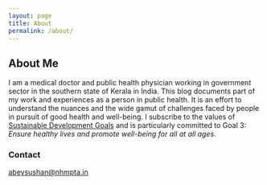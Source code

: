 ```yaml
---
layout: page
title: About
permalink: /about/
---
```


## About Me
I am a medical doctor and public health physician working in government sector in the southern state of Kerala in India. This blog documents part of my work and experiences as a person in public health. It is an effort to understand the nuances and the wide gamut of challenges faced by people in pursuit of good health and well-being. I subscribe to the values of [Sustainable Development Goals](https://www.un.org/sustainabledevelopment/) and is particularly committed to Goal 3: *Ensure healthy lives and promote well-being for all at all ages.*

### Contact

[abeysushan@nhmpta.in](mailto:abeysushan@nhmpta.in)
